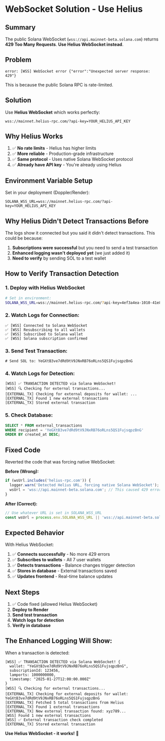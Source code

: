 # WebSocket Solution - Use Helius

## Summary

The public Solana WebSocket (`wss://api.mainnet-beta.solana.com`) returns **429 Too Many Requests**. **Use Helius WebSocket instead**.

## Problem

```
error: [WSS] WebSocket error {"error":"Unexpected server response: 429"}
```

This is because the public Solana RPC is rate-limited.

## Solution

Use **Helius WebSocket** which works perfectly:

```
wss://mainnet.helius-rpc.com/?api-key=YOUR_HELIUS_API_KEY
```

## Why Helius Works

1. ✅ **No rate limits** - Helius has higher limits
2. ✅ **More reliable** - Production-grade infrastructure  
3. ✅ **Same protocol** - Uses native Solana WebSocket protocol
4. ✅ **Already have API key** - You're already using Helius

## Environment Variable Setup

Set in your deployment (Doppler/Render):

```
SOLANA_WSS_URL=wss://mainnet.helius-rpc.com/?api-key=YOUR_HELIUS_API_KEY
```

## Why Helius Didn't Detect Transactions Before

The logs show it connected but you said it didn't detect transactions. This could be because:

1. **Subscriptions were successful** but you need to send a test transaction
2. **Enhanced logging wasn't deployed yet** (we just added it)
3. **Need to verify** by sending SOL to a test wallet

## How to Verify Transaction Detection

### 1. Deploy with Helius WebSocket
```bash
# Set in environment:
SOLANA_WSS_URL=wss://mainnet.helius-rpc.com/?api-key=4ef3a4ea-1010-41e8-bfea-884eeed32faa
```

### 2. Watch Logs for Connection:
```
✅ [WSS] Connected to Solana WebSocket
✅ [WSS] Resubscribing to all wallets
✅ [WSS] Subscribed to Solana wallet
✅ [WSS] Solana subscription confirmed
```

### 3. Send Test Transaction:
```
# Send SOL to: YeGXtB3ve7dRd9tV9JNxRB76oRLns5QS1FujsqpzBnG
```

### 4. Watch Logs for Detection:
```
[WSS] ✅ TRANSACTION DETECTED via Solana WebSocket!
[WSS] 🔍 Checking for external transactions...
[EXTERNAL_TX] Checking for external deposits for wallet: ...
[EXTERNAL_TX] Found 1 new external transactions
[EXTERNAL_TX] Stored external transaction
```

### 5. Check Database:
```sql
SELECT * FROM external_transactions 
WHERE recipient = 'YeGXtB3ve7dRd9tV9JNxRB76oRLns5QS1FujsqpzBnG' 
ORDER BY created_at DESC;
```

## Fixed Code

Reverted the code that was forcing native WebSocket:

**Before (Wrong):**
```typescript
if (wsUrl.includes('helius-rpc.com')) {
  logger.warn('Detected Helius URL, forcing native Solana WebSocket');
  wsUrl = 'wss://api.mainnet-beta.solana.com'; // This caused 429 errors!
}
```

**After (Correct):**
```typescript
// Use whatever URL is set in SOLANA_WSS_URL
const wsUrl = process.env.SOLANA_WSS_URL || 'wss://api.mainnet-beta.solana.com';
```

## Expected Behavior

With Helius WebSocket:

1. ✅ **Connects successfully** - No more 429 errors
2. ✅ **Subscribes to wallets** - All 7 user wallets
3. ✅ **Detects transactions** - Balance changes trigger detection
4. ✅ **Stores in database** - External transactions saved
5. ✅ **Updates frontend** - Real-time balance updates

## Next Steps

1. ✅ Code fixed (allowed Helius WebSocket)
2. **Deploy to Render**
3. **Send test transaction**
4. **Watch logs for detection**
5. **Verify in database**

## The Enhanced Logging Will Show:

When a transaction is detected:
```
[WSS] ✅ TRANSACTION DETECTED via Solana WebSocket! {
  wallet: "YeGXtB3ve7dRd9tV9JNxRB76oRLns5QS1FujsqpzBnG",
  subscriptionId: 123456,
  lamports: 1000000000,
  timestamp: "2025-01-27T12:00:00.000Z"
}
[WSS] 🔍 Checking for external transactions...
[EXTERNAL_TX] Checking for external deposits for wallet: YeGXtB3ve7dRd9tV9JNxRB76oRLns5QS1FujsqpzBnG
[EXTERNAL_TX] Fetched 5 total transactions from Helius
[EXTERNAL_TX] Found 1 external transactions
[EXTERNAL_TX] New external transaction found: xyz789...
[WSS] Found 1 new external transactions
[WSS] ✅ External transaction check completed
[EXTERNAL_TX] Stored external transaction
```

**Use Helius WebSocket - it works!** 🚀

